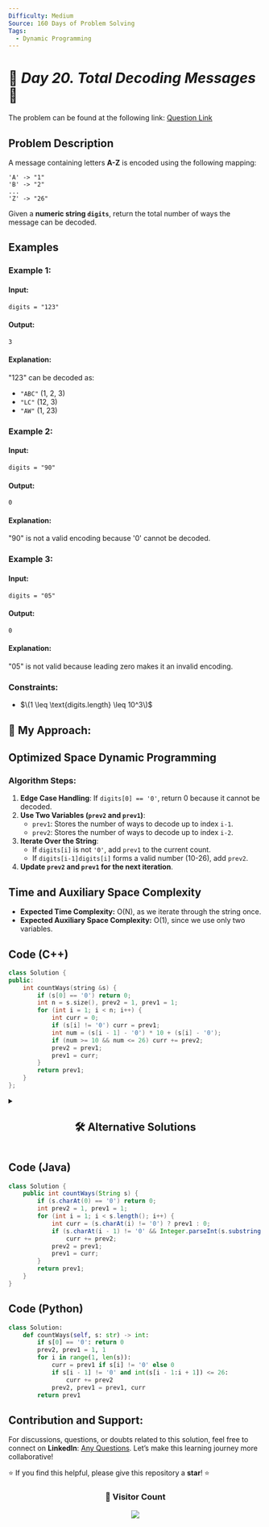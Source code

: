 ```yaml
---
Difficulty: Medium
Source: 160 Days of Problem Solving
Tags:
  - Dynamic Programming
---
```


# 🚀 _Day 20. Total Decoding Messages_ 🧠

The problem can be found at the following link: [Question Link](https://www.geeksforgeeks.org/batch/gfg-160-problems/track/dynamic-programming-gfg-160/problem/total-decoding-messages1235)

## **Problem Description**

A message containing letters **A-Z** is encoded using the following mapping:

```
'A' -> "1"
'B' -> "2"
...
'Z' -> "26"
```

Given a **numeric string `digits`**, return the total number of ways the message can be decoded.

## **Examples**

### **Example 1:**

#### **Input:**

```
digits = "123"
```

#### **Output:**

```
3
```

#### **Explanation:**

"123" can be decoded as:

- `"ABC"` (1, 2, 3)
- `"LC"` (12, 3)
- `"AW"` (1, 23)

### **Example 2:**

#### **Input:**

```
digits = "90"
```

#### **Output:**

```
0
```

#### **Explanation:**

"90" is not a valid encoding because '0' cannot be decoded.

### **Example 3:**

#### **Input:**

```
digits = "05"
```

#### **Output:**

```
0
```

#### **Explanation:**

"05" is not valid because leading zero makes it an invalid encoding.

### **Constraints:**

- $\(1 \leq \text{digits.length} \leq 10^3\)$

## 🎯 **My Approach:**

## **Optimized Space Dynamic Programming**

### **Algorithm Steps:**

1. **Edge Case Handling**: If `digits[0] == '0'`, return 0 because it cannot be decoded.
2. **Use Two Variables (`prev2` and `prev1`)**:
   - `prev1`: Stores the number of ways to decode up to index `i-1`.
   - `prev2`: Stores the number of ways to decode up to index `i-2`.
3. **Iterate Over the String**:
   - If `digits[i]` is not `'0'`, add `prev1` to the current count.
   - If `digits[i-1]digits[i]` forms a valid number (10-26), add `prev2`.
4. **Update `prev2` and `prev1` for the next iteration**.

## **Time and Auxiliary Space Complexity**

- **Expected Time Complexity:** O(N), as we iterate through the string once.
- **Expected Auxiliary Space Complexity:** O(1), since we use only two variables.

## **Code (C++)**

```cpp
class Solution {
public:
    int countWays(string &s) {
        if (s[0] == '0') return 0;
        int n = s.size(), prev2 = 1, prev1 = 1;
        for (int i = 1; i < n; i++) {
            int curr = 0;
            if (s[i] != '0') curr = prev1;
            int num = (s[i - 1] - '0') * 10 + (s[i] - '0');
            if (num >= 10 && num <= 26) curr += prev2;
            prev2 = prev1;
            prev1 = curr;
        }
        return prev1;
    }
};
```

<details>
  <summary><h2 align="center">🛠 Alternative Solutions</h2></summary>

## **2️⃣ Dynamic Programming with Array (O(N) Time, O(N) Space)**

### **Approach:**

- Instead of two variables, maintain a **DP array `dp[i]`**, where `dp[i]` stores the number of ways to decode the string **up to index `i`**.
- Transition:
  - If `s[i]` is not `'0'`, add `dp[i-1]` to `dp[i]`.
  - If `s[i-1]s[i]` forms a valid number (10-26), add `dp[i-2]` to `dp[i]`.

### **Time and Auxiliary Space Complexity**

- **Expected Time Complexity:** O(N), as we iterate through the string once.
- **Expected Auxiliary Space Complexity:** O(N), due to the DP array.

```cpp
class Solution {
public:
    int countWays(string &s) {
        if (s[0] == '0') return 0;
        int n = s.size();
        vector<int> dp(n + 1, 0);
        dp[0] = dp[1] = 1;

        for (int i = 1; i < n; i++) {
            if (s[i] != '0') dp[i + 1] = dp[i];
            int num = (s[i - 1] - '0') * 10 + (s[i] - '0');
            if (num >= 10 && num <= 26) dp[i + 1] += dp[i - 1];
        }
        return dp[n];
    }
};
```

## **3️⃣ Memoization (Top-Down DP, O(N) Time, O(N) Space)**

### **Approach:**

- Use recursion with memoization to store results.
- Define `countWays(i)` as the number of ways to decode `s[i:]`.
- Base case: If `i == n`, return `1`.
- If `s[i]` is `'0'`, return `0`.
- Recursive cases:
  - Decode `s[i]` alone (`countWays(i+1)`).
  - Decode `s[i]s[i+1]` if valid (`countWays(i+2)`).

### **Time and Auxiliary Space Complexity**

- **Expected Time Complexity:** O(N), due to memoization.
- **Expected Auxiliary Space Complexity:** O(N), due to recursion stack and DP array.

```cpp
class Solution {
public:
    int helper(string &s, int i, vector<int>& dp) {
        if (i == s.size()) return 1;
        if (s[i] == '0') return 0;
        if (dp[i] != -1) return dp[i];

        int ans = helper(s, i + 1, dp);
        if (i < s.size() - 1) {
            int num = (s[i] - '0') * 10 + (s[i + 1] - '0');
            if (num >= 10 && num <= 26) ans += helper(s, i + 2, dp);
        }
        return dp[i] = ans;
    }

    int countWays(string &s) {
        vector<int> dp(s.size(), -1);
        return helper(s, 0, dp);
    }
};
```

</details>

## **Code (Java)**

```java
class Solution {
    public int countWays(String s) {
        if (s.charAt(0) == '0') return 0;
        int prev2 = 1, prev1 = 1;
        for (int i = 1; i < s.length(); i++) {
            int curr = (s.charAt(i) != '0') ? prev1 : 0;
            if (s.charAt(i - 1) != '0' && Integer.parseInt(s.substring(i - 1, i + 1)) <= 26)
                curr += prev2;
            prev2 = prev1;
            prev1 = curr;
        }
        return prev1;
    }
}
```

## **Code (Python)**

```python
class Solution:
    def countWays(self, s: str) -> int:
        if s[0] == '0': return 0
        prev2, prev1 = 1, 1
        for i in range(1, len(s)):
            curr = prev1 if s[i] != '0' else 0
            if s[i - 1] != '0' and int(s[i - 1:i + 1]) <= 26:
                curr += prev2
            prev2, prev1 = prev1, curr
        return prev1
```

## **Contribution and Support:**

For discussions, questions, or doubts related to this solution, feel free to connect on **LinkedIn**: [Any Questions](https://www.linkedin.com/in/patel-hetkumar-sandipbhai-8b110525a/). Let’s make this learning journey more collaborative!

⭐ If you find this helpful, please give this repository a **star**! ⭐

<div align="center">
  <h3><b>📍 Visitor Count</b></h3>
</div>

<p align="center">
  <img src="https://profile-counter.glitch.me/Hunterdii/count.svg" />
</p>
